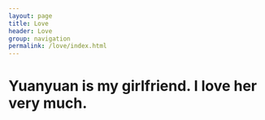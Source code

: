```yaml
---
layout: page
title: Love
header: Love
group: navigation
permalink: /love/index.html
---
```

# Yuanyuan is my girlfriend. I love her very much.
